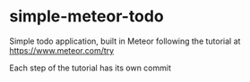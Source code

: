 simple-meteor-todo
==================

Simple todo application, built in Meteor following the tutorial at https://www.meteor.com/try

Each step of the tutorial has its own commit
